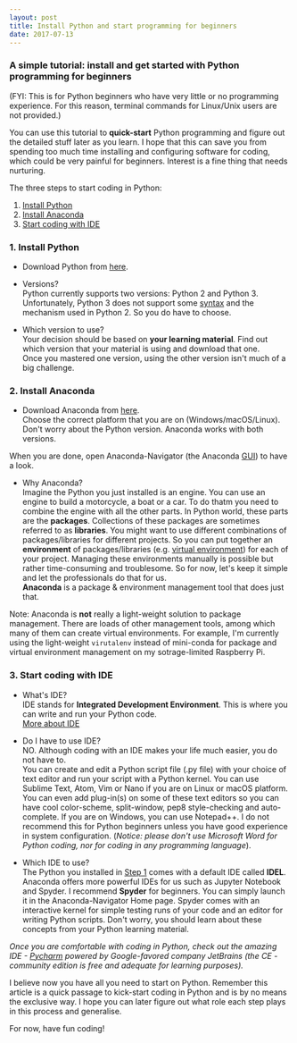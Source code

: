 ```yaml
---
layout: post
title: Install Python and start programming for beginners
date: 2017-07-13
---
```


### A simple tutorial: install and get started with Python programming for beginners
(FYI: This is for Python beginners who have very little or no programming experience. For this reason, terminal commands for Linux/Unix users are not provided.)  

You can use this tutorial to **quick-start** Python programming and figure out the detailed stuff later as you learn. I hope that this can save you from spending too much time installing and configuring software for coding, which could be very painful for beginners. Interest is a fine thing that needs nurturing.  

The three steps to start coding in Python:
1. [Install Python](#1-install-python)
2. [Install Anaconda](#2-install-anaconda)
3. [Start coding with IDE](#3-start-coding-with-ide)

### 1. Install Python
- Download Python from [here](https://www.python.org/downloads/). 

- Versions?  
Python currently supports two versions: Python 2 and Python 3. Unfortunately, Python 3 does not support some [syntax](https://en.wikipedia.org/wiki/Syntax_(programming_languages)) and the mechanism used in Python 2. So you do have to choose.  
 
- Which version to use?  
Your decision should be based on **your learning material**. Find out which version that your material is using and download that one.  
Once you mastered one version, using the other version isn't much of a big challenge.

### 2. Install Anaconda

- Download Anaconda from [here](https://www.continuum.io/downloads).  
Choose the correct platform that you are on (Windows/macOS/Linux).  
Don't worry about the Python version. Anaconda works with both versions.  

When you are done, open Anaconda-Navigator (the Anaconda [GUI](https://en.wikipedia.org/wiki/Graphical_user_interface)) to have a look.

- Why Anaconda?  
Imagine the Python you just installed is an engine. You can use an engine to build a motorcycle, a boat or a car. To do thatm you need to combine the engine with all the other parts. In Python world, these parts are the **packages**. Collections of these packages are sometimes referred to as **libraries**. You might want to use different combinations of packages/libraries for different projects. So you can put together an **environment** of packages/libraries (e.g. [virtual environment][virtual-env]) for each of your project. Managing these environments manually is possible but rather time-consuming and troublesome. So for now, let's keep it simple and let the professionals do that for us.  
**Anaconda** is a package & environment management tool that does just that.  

Note: Anaconda is **not** really a light-weight solution to package management. There are loads of other management tools, among which many of them can create virtual environments. For example, I'm currently using the light-weight `virutalenv` instead of mini-conda for package and virtual environment management on my sotrage-limited Raspberry Pi.  

[virtual-env]:https://realpython.com/blog/python/python-virtual-environments-a-primer/


### 3. Start coding with IDE

- What's IDE?  
IDE stands for **Integrated Development Environment**. This is where you can write and run your Python code.  
[More about IDE](https://en.wikipedia.org/wiki/Integrated_development_environment)

- Do I have to use IDE?  
NO. Although coding with an IDE makes your life much easier, you do not have to.   
You can create and edit a Python script file (.py file) with your choice of text editor and run your script with a Python kernel. You can use Sublime Text, Atom, Vim or Nano if you are on Linux or macOS platform. You can even add plug-in(s) on some of these text editors so you can have cool color-scheme, split-window, pep8 style-checking and auto-complete. If you are on Windows, you can use Notepad++. I do not recommend this for Python beginners unless you have good experience in system configuration.
(*Notice: please don't use Microsoft Word for Python coding, nor for coding in any programming language*).  

- Which IDE to use?  
The Python you installed in [Step 1](#1-install-python) comes with a default IDE called **IDEL**. Anaconda offers more powerful IDEs for us such as Jupyter Notebook and Spyder. I recommend **Spyder** for beginners. You can simply launch it in the Anaconda-Navigator Home page. Spyder comes with an interactive kernel for simple testing runs of your code and an editor for writing Python scripts. Don't worry, you should learn about these concepts from your Python learning material.  

*Once you are comfortable with coding in Python, check out the amazing IDE - [Pycharm](https://www.jetbrains.com/pycharm) powered by Google-favored company JetBrains (the CE - community edition is free and adequate for learning purposes).*

I believe now you have all you need to start on Python. Remember this article is a quick passage to kick-start coding in Python and is by no means the exclusive way. I hope you can later figure out what role each step plays in this process and generalise.  

For now, have fun coding!
